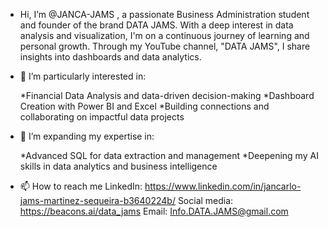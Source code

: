 - Hi, I’m @JANCA-JAMS , a passionate Business Administration student and founder of the brand DATA JAMS. With a deep interest in data analysis and visualization, I'm on a continuous journey of learning and personal growth. Through my YouTube channel, "DATA JAMS", I share insights into dashboards and data analytics.
  
- 👀 I’m particularly interested in:

  *Financial Data Analysis and data-driven decision-making
  *Dashboard Creation with Power BI and Excel
  *Building connections and collaborating on impactful data projects

- 🌱 I’m expanding my expertise in:

  *Advanced SQL for data extraction and management
  *Deepening my AI skills in data analytics and business intelligence
  
- 📫 How to reach me
    LinkedIn: https://www.linkedin.com/in/jancarlo-jams-martinez-sequeira-b3640224b/
    Social media: https://beacons.ai/data_jams
    Email: 	Info.DATA.JAMS@gmail.com
  

<!---
JANCA-JAMS/JANCA-JAMS is a ✨ special ✨ repository because its `README.md` (this file) appears on your GitHub profile.
You can click the Preview link to take a look at your changes.
--->
